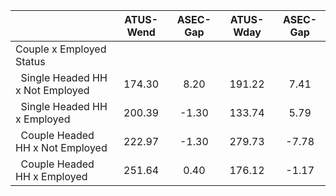 
|                      |    ATUS-Wend |     ASEC-Gap |    ATUS-Wday |     ASEC-Gap |
| -------------------- | :----------: | :----------: | :----------: | :----------: |
| Couple x Employed Status |              |              |              |              |
| &nbsp;&nbsp;Single Headed HH x Not Employed |       174.30 |         8.20 |       191.22 |         7.41 |
| &nbsp;&nbsp;Single Headed HH x Employed |       200.39 |        -1.30 |       133.74 |         5.79 |
| &nbsp;&nbsp;Couple Headed HH x Not Employed |       222.97 |        -1.30 |       279.73 |        -7.78 |
| &nbsp;&nbsp;Couple Headed HH x Employed |       251.64 |         0.40 |       176.12 |        -1.17 |

